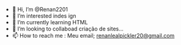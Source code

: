 - 👋 Hi, I’m @Renan2201
- 👀 I’m interested indes ign
- 🌱 I’m currently learning  HTML
- 💞️ I’m looking to collaboad criação de sites...
- 📫 How to reach me  : Meu email; renanlealpickler20@gmail.com
<!--- 
Renan2201/Renan2201 is a ✨ special ✨ repository because its `README.md` (this file) appears on your GitHub profile.
You can click the Preview link to take a look at your changes.
--->
